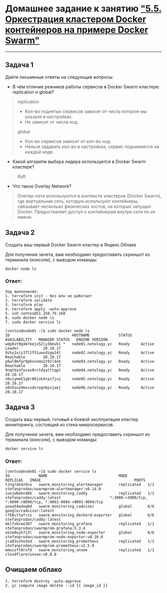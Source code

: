 # Домашнее задание к занятию ["5.5. Оркестрация кластером Docker контейнеров на примере Docker Swarm"](https://github.com/netology-code/virt-homeworks/tree/virt-11/05-virt-05-docker-swarm)

---

## Задача 1

Дайте письменые ответы на следующие вопросы:

- В чём отличие режимов работы сервисов в Docker Swarm кластере: replication и global?
> replication  
> - Кол-во поднятых сервисов зависит от числа которое мы указали в настройках.
> - Не зависит от числа нод.

> global
> - Кол-во сервисов зависит от кол-во нод.
> - Нельзя задавать кол-во в настройках, сервис поднимается на каждой ноде.
- Какой алгоритм выбора лидера используется в Docker Swarm кластере?
> Raft
- Что такое Overlay Network?
>Overlay-сети используются в контексте кластеров (Docker Swarm), где виртуальная сеть, которую используют контейнеры, связывает несколько физических хостов, на которых запущен Docker. Предоставляет доступ к контейнерам внутри сети по их имени.


## Задача 2

Создать ваш первый Docker Swarm кластер в Яндекс.Облаке

Для получения зачета, вам необходимо предоставить скриншот из терминала (консоли), с выводом команды:
```
docker node ls
```
### Ответ:
```
Ход выполнения:
1. terraform init - без впн не работает
2. terraform validate
3. terraform plan
4. terraform apply -auto-approve
5. ssh centos@51.250.79.168
6. sudo docker node ls
7. sudo docker service ls

[centos@node01 ~]$ sudo docker node ls
ID                            HOSTNAME             STATUS    AVAILABILITY   MANAGER STATUS   ENGINE VERSION
wdp0xt9g4m7eejx52ly36mvbl *   node01.netology.yc   Ready     Active         Leader           20.10.17
9zhy1xis37l2f51uwvdzga24l     node02.netology.yc   Ready     Active         Reachable        20.10.17
p6wl9mfgr9p6snnmn2z91l4nk     node03.netology.yc   Ready     Active         Reachable        20.10.17
9nqtbinfysas8rctdyatltqpt     node04.netology.yc   Ready     Active                          20.10.17
n6siymek1gbr80jok4rpc7juj     node05.netology.yc   Ready     Active                          20.10.17
u0shzux9mvcxdsregnbpvjaej     node06.netology.yc   Ready     Active                          20.10.17
```

## Задача 3

Создать ваш первый, готовый к боевой эксплуатации кластер мониторинга, состоящий из стека микросервисов.

Для получения зачета, вам необходимо предоставить скриншот из терминала (консоли), с выводом команды:
```
docker service ls
```

### Ответ:
```
[centos@node01 ~]$ sudo docker service ls
ID             NAME                                MODE         REPLICAS   IMAGE                                          PORTS
tzngrdx4z9ce   swarm_monitoring_alertmanager       replicated   1/1        stefanprodan/swarmprom-alertmanager:v0.14.0
iuejwbekn46b   swarm_monitoring_caddy              replicated   1/1        stefanprodan/caddy:latest                      *:3000->3000/tcp, *:9090->9090/tcp, *:9093-9094->9093-9094/tcp
ynoa54odoq0d   swarm_monitoring_cadvisor           global       6/6        google/cadvisor:latest
r7b6cttwfrzs   swarm_monitoring_dockerd-exporter   global       6/6        stefanprodan/caddy:latest
mklfsbcee307   swarm_monitoring_grafana            replicated   1/1        stefanprodan/swarmprom-grafana:5.3.4
okze0xyh7i3l   swarm_monitoring_node-exporter      global       6/6        stefanprodan/swarmprom-node-exporter:v0.16.0
jca82usho3o4   swarm_monitoring_prometheus         replicated   1/1        stefanprodan/swarmprom-prometheus:v2.5.0
wmuszft8rxfd   swarm_monitoring_unsee              replicated   1/1        cloudflare/unsee:v0.8.0
```

## Очищаем облако  
```
1. terraform destroy -auto-approve
2. yc compute image delete --id {{ image_id }}
```
